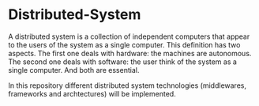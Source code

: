 # Distributed-System


A distributed system is a collection of independent computers that appear to the users of the system as a single computer. This definition has two aspects. The first one deals with hardware: the machines are autonomous. The second one deals with software: the user think of the system as a single computer. And both are essential. 

In this repository different distributed system technologies (middlewares, frameworks and archtectures) will be implemented.  
